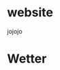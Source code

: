# website
jojojo

<h1> Wetter </h1>

<p id="weather_text"></p>

<script>
  console.log("Hello world");
  
  var weather_p = document.getElementById("weather_text");
  
  var weather_data;
  
  function getWether(){  
    var t = "Wetter in " + weather_p.name.toString() + " : " + weather_p.weather[0].description.toString();
    console.log(t);
    weather_p.innerHTML =  t;
  }
  
  fetch('https://api.openweathermap.org/data/2.5/weather?lat=51.481846&lon=7.216236&appid=d1ffef114ff90bd71199fb1b8d279642')
  .then(response => {
    return response.json();
  })
  .then(users => {
    console.log(users);
    weather_data = users;
    getWether();
  });
   
  
  console.log("pass");
</script>
